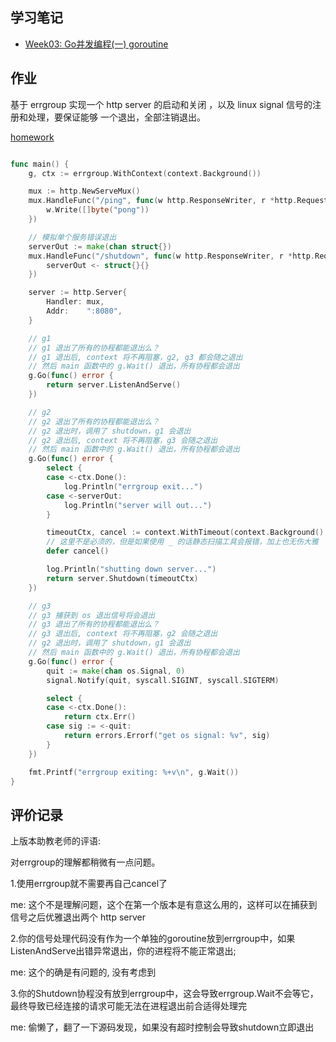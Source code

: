 ## 学习笔记
- [Week03: Go并发编程(一) goroutine](https://lailin.xyz/post/go-training-week3-goroutine.html)
## 作业

基于 errgroup 实现一个 http server 的启动和关闭 ，以及 linux signal 信号的注册和处理，要保证能够 一个退出，全部注销退出。

[homework](./Week03/homework/main.go)

```go

func main() {
	g, ctx := errgroup.WithContext(context.Background())

	mux := http.NewServeMux()
	mux.HandleFunc("/ping", func(w http.ResponseWriter, r *http.Request) {
		w.Write([]byte("pong"))
	})

	// 模拟单个服务错误退出
	serverOut := make(chan struct{})
	mux.HandleFunc("/shutdown", func(w http.ResponseWriter, r *http.Request) {
		serverOut <- struct{}{}
	})

	server := http.Server{
		Handler: mux,
		Addr:    ":8080",
	}

	// g1
	// g1 退出了所有的协程都能退出么？
	// g1 退出后, context 将不再阻塞，g2, g3 都会随之退出
	// 然后 main 函数中的 g.Wait() 退出，所有协程都会退出
	g.Go(func() error {
		return server.ListenAndServe()
	})

	// g2
	// g2 退出了所有的协程都能退出么？
	// g2 退出时，调用了 shutdown，g1 会退出
	// g2 退出后, context 将不再阻塞，g3 会随之退出
	// 然后 main 函数中的 g.Wait() 退出，所有协程都会退出
	g.Go(func() error {
		select {
		case <-ctx.Done():
			log.Println("errgroup exit...")
		case <-serverOut:
			log.Println("server will out...")
		}

		timeoutCtx, cancel := context.WithTimeout(context.Background(), 3*time.Second)
		// 这里不是必须的，但是如果使用 _ 的话静态扫描工具会报错，加上也无伤大雅
		defer cancel()

		log.Println("shutting down server...")
		return server.Shutdown(timeoutCtx)
	})

	// g3
	// g3 捕获到 os 退出信号将会退出
	// g3 退出了所有的协程都能退出么？
	// g3 退出后, context 将不再阻塞，g2 会随之退出
	// g2 退出时，调用了 shutdown，g1 会退出
	// 然后 main 函数中的 g.Wait() 退出，所有协程都会退出
	g.Go(func() error {
		quit := make(chan os.Signal, 0)
		signal.Notify(quit, syscall.SIGINT, syscall.SIGTERM)

		select {
		case <-ctx.Done():
			return ctx.Err()
		case sig := <-quit:
			return errors.Errorf("get os signal: %v", sig)
		}
	})

	fmt.Printf("errgroup exiting: %+v\n", g.Wait())
}

```

## 评价记录
上版本助教老师的评语:

对errgroup的理解都稍微有一点问题。

1.使用errgroup就不需要再自己cancel了

me: 这个不是理解问题，这个在第一个版本是有意这么用的，这样可以在捕获到信号之后优雅退出两个 http server

2.你的信号处理代码没有作为一个单独的goroutine放到errgroup中，如果ListenAndServe出错异常退出，你的进程将不能正常退出;

me: 这个的确是有问题的, 没有考虑到

3.你的Shutdown协程没有放到errgroup中，这会导致errgroup.Wait不会等它，最终导致已经连接的请求可能无法在进程退出前合适得处理完

me: 偷懒了，翻了一下源码发现，如果没有超时控制会导致shutdown立即退出